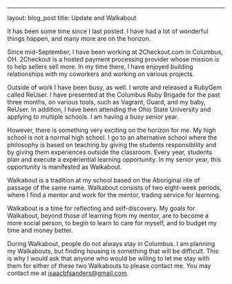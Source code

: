 ---
layout: blog_post
title: Update and Walkabout

It has been some time
since I last posted. I have had a lot of wonderful things happen,
and many more are on the horizon.

Since mid-September, I have been
working at 2Checkout.com in Columbus, OH. 2Checkout is a hosted
payment processing provider whose mission is to help sellers sell
more. In my time there, I have enjoyed building relationships with
my coworkers and working on various projects.

Outside of work I
have been busy, as well. I wrote and released a RubyGem called
ReUser. I have presented at the Columbus Ruby Brigade for the past
three months, on various tools, such as Vagrant, Guard, and my
baby, ReUser. In addition, I have been attending the Ohio State
University and applying to multiple schools. I am having a busy
senior year.

However, there is something very exciting on the
horizon for me. My high school is not a normal high school. I go to
an alternative school where the philosophy is based on teaching by
giving the students responsibility and by giving them experiences
outside the classroom. Every year, students plan and execute a
experiential learning opportunity. In my senior year, this
opportunity is manifested as Walkabout.

Walkabout is a tradition at
my school based on the Aboriginal rite of passage of the same name.
Walkabout consists of two eight-week periods, where I find a mentor
and work for the mentor, trading service for learning.

Walkabout is
a time for reflecting and self-discovery. My goals for Walkabout,
beyond those of learning from my mentor, are to become a more
social person, to begin to learn to care for myself, and to budget
my time and money better.

During Walkabout, people do not always
stay in Columbus. I am planning my Walkabouts, but finding housing
is something that will be difficult. This is why I would ask that
anyone who would be willing to let me stay with them for either of
these two Walkabouts to please contact me. You may contact me at
[isaacbfsanders@gmail.com](mailto:isaacbfsanders@gmail.com).


